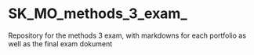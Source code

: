 # SK_MO_methods_3_exam_
Repository for the methods 3 exam, with markdowns for each portfolio as well as the final exam dokument
